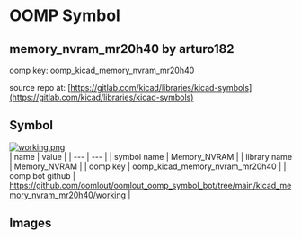 # OOMP Symbol  
## memory_nvram_mr20h40  by arturo182  
  
oomp key: oomp_kicad_memory_nvram_mr20h40  
  
source repo at: [https://gitlab.com/kicad/libraries/kicad-symbols](https://gitlab.com/kicad/libraries/kicad-symbols)  
## Symbol  
  
[![working.png](working_600.png)](working.png)  
| name | value | 
| --- | --- | 
| symbol name | Memory_NVRAM | 
| library name | Memory_NVRAM | 
| oomp key | oomp_kicad_memory_nvram_mr20h40 | 
| oomp bot github | https://github.com/oomlout/oomlout_oomp_symbol_bot/tree/main/kicad_memory_nvram_mr20h40/working | 
## Images  
